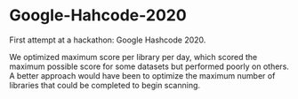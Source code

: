 # Google-Hahcode-2020
First attempt at a hackathon: Google Hashcode 2020.

We optimized maximum score per library per day, which scored the maximum possible score for some datasets but 
performed poorly on others. A better approach would have been to optimize the maximum number of libraries that
could be completed to begin scanning.
